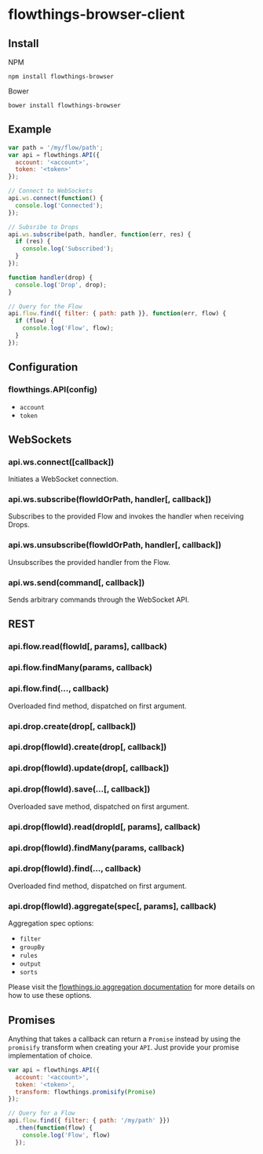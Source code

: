 flowthings-browser-client
=========================

## Install

NPM
```
npm install flowthings-browser
```

Bower
```
bower install flowthings-browser
```

## Example

```js
var path = '/my/flow/path';
var api = flowthings.API({
  account: '<account>',
  token: '<token>'
});

// Connect to WebSockets
api.ws.connect(function() {
  console.log('Connected');
});

// Subsribe to Drops
api.ws.subscribe(path, handler, function(err, res) {
  if (res) {
    console.log('Subscribed');
  }
});

function handler(drop) {
  console.log('Drop', drop);
}

// Query for the Flow
api.flow.find({ filter: { path: path }}, function(err, flow) {
  if (flow) {
    console.log('Flow', flow);
  }
});
```

## Configuration

### flowthings.API(config)

*   `account`
*   `token`

## WebSockets

### api.ws.connect([callback])

Initiates a WebSocket connection.

### api.ws.subscribe(flowIdOrPath, handler[, callback])

Subscribes to the provided Flow and invokes the handler when receiving Drops.

### api.ws.unsubscribe(flowIdOrPath, handler[, callback])

Unsubscribes the provided handler from the Flow.

### api.ws.send(command[, callback])

Sends arbitrary commands through the WebSocket API.

## REST

### api.flow.read(flowId[, params], callback)

### api.flow.findMany(params, callback)

### api.flow.find(..., callback)

Overloaded find method, dispatched on first argument.

### api.drop.create(drop[, callback])

### api.drop(flowId).create(drop[, callback])

### api.drop(flowId).update(drop[, callback])

### api.drop(flowId).save(...[, callback])

Overloaded save method, dispatched on first argument.

### api.drop(flowId).read(dropId[, params], callback)

### api.drop(flowId).findMany(params, callback)

### api.drop(flowId).find(..., callback)

Overloaded find method, dispatched on first argument.

### api.drop(flowId).aggregate(spec[, params], callback)

Aggregation spec options:

*   `filter`
*   `groupBy`
*   `rules`
*   `output`
*   `sorts`

Please visit the [flowthings.io aggregation documentation](https://flowthings.io/docs/flow-drop-aggregate)
for more details on how to use these options.

## Promises

Anything that takes a callback can return a `Promise` instead by using the
`promisify` transform when creating your `API`. Just provide your promise
implementation of choice.

```js
var api = flowthings.API({
  account: '<account>',
  token: '<token>',
  transform: flowthings.promisify(Promise)
});

// Query for a Flow
api.flow.find({ filter: { path: '/my/path' }})
  .then(function(flow) {
    console.log('Flow', flow)
  });
```
